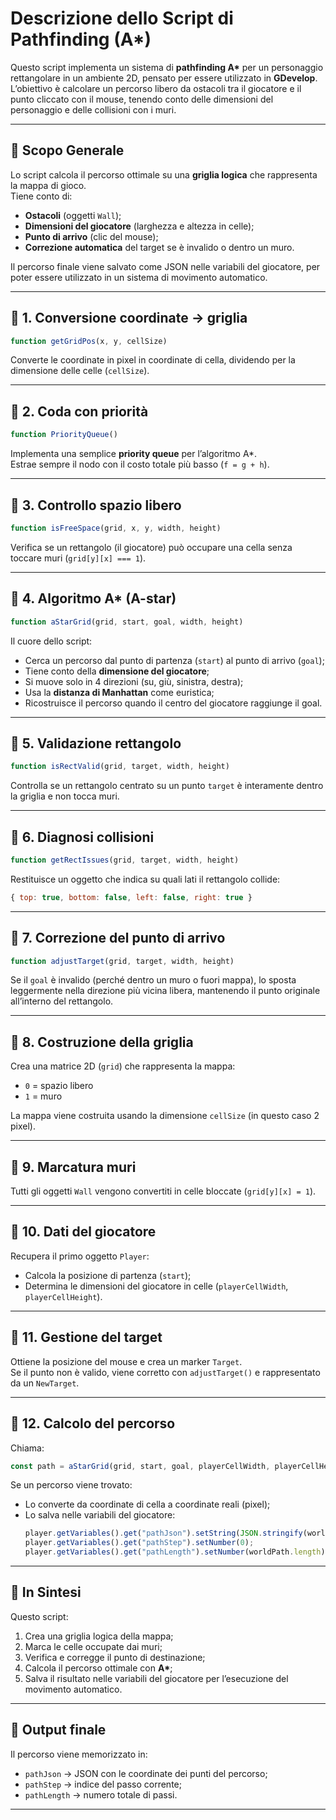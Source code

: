 # Descrizione dello Script di Pathfinding (A*)

Questo script implementa un sistema di **pathfinding A\*** per un personaggio rettangolare in un ambiente 2D, pensato per essere utilizzato in **GDevelop**.  
L’obiettivo è calcolare un percorso libero da ostacoli tra il giocatore e il punto cliccato con il mouse, tenendo conto delle dimensioni del personaggio e delle collisioni con i muri.

---

## 🧭 Scopo Generale

Lo script calcola il percorso ottimale su una **griglia logica** che rappresenta la mappa di gioco.  
Tiene conto di:
- **Ostacoli** (oggetti `Wall`);
- **Dimensioni del giocatore** (larghezza e altezza in celle);
- **Punto di arrivo** (clic del mouse);
- **Correzione automatica** del target se è invalido o dentro un muro.

Il percorso finale viene salvato come JSON nelle variabili del giocatore, per poter essere utilizzato in un sistema di movimento automatico.

---

## 🔹 1. Conversione coordinate → griglia
```js
function getGridPos(x, y, cellSize)
```
Converte le coordinate in pixel in coordinate di cella, dividendo per la dimensione delle celle (`cellSize`).

---

## 🔹 2. Coda con priorità
```js
function PriorityQueue()
```
Implementa una semplice **priority queue** per l’algoritmo A\*.  
Estrae sempre il nodo con il costo totale più basso (`f = g + h`).

---

## 🔹 3. Controllo spazio libero
```js
function isFreeSpace(grid, x, y, width, height)
```
Verifica se un rettangolo (il giocatore) può occupare una cella senza toccare muri (`grid[y][x] === 1`).

---

## 🔹 4. Algoritmo A* (A-star)
```js
function aStarGrid(grid, start, goal, width, height)
```
Il cuore dello script:
- Cerca un percorso dal punto di partenza (`start`) al punto di arrivo (`goal`);
- Tiene conto della **dimensione del giocatore**;
- Si muove solo in 4 direzioni (su, giù, sinistra, destra);
- Usa la **distanza di Manhattan** come euristica;
- Ricostruisce il percorso quando il centro del giocatore raggiunge il goal.

---

## 🔹 5. Validazione rettangolo
```js
function isRectValid(grid, target, width, height)
```
Controlla se un rettangolo centrato su un punto `target` è interamente dentro la griglia e non tocca muri.

---

## 🔹 6. Diagnosi collisioni
```js
function getRectIssues(grid, target, width, height)
```
Restituisce un oggetto che indica su quali lati il rettangolo collide:
```js
{ top: true, bottom: false, left: false, right: true }
```

---

## 🔹 7. Correzione del punto di arrivo
```js
function adjustTarget(grid, target, width, height)
```
Se il `goal` è invalido (perché dentro un muro o fuori mappa), lo sposta leggermente nella direzione più vicina libera, mantenendo il punto originale all’interno del rettangolo.

---

## 🔹 8. Costruzione della griglia
Crea una matrice 2D (`grid`) che rappresenta la mappa:
- `0` = spazio libero  
- `1` = muro  

La mappa viene costruita usando la dimensione `cellSize` (in questo caso 2 pixel).

---

## 🔹 9. Marcatura muri
Tutti gli oggetti `Wall` vengono convertiti in celle bloccate (`grid[y][x] = 1`).

---

## 🔹 10. Dati del giocatore
Recupera il primo oggetto `Player`:
- Calcola la posizione di partenza (`start`);
- Determina le dimensioni del giocatore in celle (`playerCellWidth`, `playerCellHeight`).

---

## 🔹 11. Gestione del target
Ottiene la posizione del mouse e crea un marker `Target`.  
Se il punto non è valido, viene corretto con `adjustTarget()` e rappresentato da un `NewTarget`.

---

## 🔹 12. Calcolo del percorso
Chiama:
```js
const path = aStarGrid(grid, start, goal, playerCellWidth, playerCellHeight);
```
Se un percorso viene trovato:
- Lo converte da coordinate di cella a coordinate reali (pixel);
- Lo salva nelle variabili del giocatore:
  ```js
  player.getVariables().get("pathJson").setString(JSON.stringify(worldPath));
  player.getVariables().get("pathStep").setNumber(0);
  player.getVariables().get("pathLength").setNumber(worldPath.length);
  ```

---

## 🔸 In Sintesi

Questo script:
1. Crea una griglia logica della mappa;
2. Marca le celle occupate dai muri;
3. Verifica e corregge il punto di destinazione;
4. Calcola il percorso ottimale con **A\***;
5. Salva il risultato nelle variabili del giocatore per l’esecuzione del movimento automatico.

---

## 🧩 Output finale

Il percorso viene memorizzato in:
- `pathJson` → JSON con le coordinate dei punti del percorso;
- `pathStep` → indice del passo corrente;
- `pathLength` → numero totale di passi.

---
